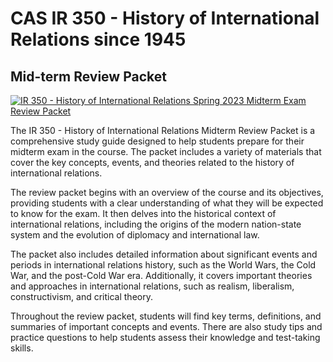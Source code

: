 # CAS IR 350 - History of International Relations since 1945

## Mid-term Review Packet

[![IR 350 - History of International Relations Spring 2023 Midterm Exam Review Packet](https://img.shields.io/badge/IR%20350-Mid--term%20Review%20Packet-orange?style=for-the-badge&logo=notion&logoColor=white)](https://craigcorp.notion.site/IR-350-Mid-term-Review-Packet-a49d23c0f5dc4d07af5b1aa6ef769885)

The IR 350 - History of International Relations Midterm Review Packet is a comprehensive study guide designed to help students prepare for their midterm exam in the course. The packet includes a variety of materials that cover the key concepts, events, and theories related to the history of international relations.

The review packet begins with an overview of the course and its objectives, providing students with a clear understanding of what they will be expected to know for the exam. It then delves into the historical context of international relations, including the origins of the modern nation-state system and the evolution of diplomacy and international law.

The packet also includes detailed information about significant events and periods in international relations history, such as the World Wars, the Cold War, and the post-Cold War era. Additionally, it covers important theories and approaches in international relations, such as realism, liberalism, constructivism, and critical theory.

Throughout the review packet, students will find key terms, definitions, and summaries of important concepts and events. There are also study tips and practice questions to help students assess their knowledge and test-taking skills.